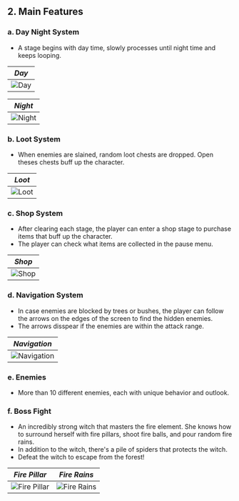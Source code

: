 ## 2. Main Features

### a. Day Night System

- A stage begins with day time, slowly processes until night time and keeps looping.

|                                   _Day_                                   |
| :-----------------------------------------------------------------------: |
| ![Day](/projects/verloren/feature/feature%20day%20night%20system%201.png) |

|                                   _Night_                                   |
| :-------------------------------------------------------------------------: |
| ![Night](/projects/verloren/feature/feature%20day%20night%20system%202.png) |

### b. Loot System

- When enemies are slained, random loot chests are dropped. Open theses chests buff up the character.

|                         _Loot_                         |
| :----------------------------------------------------: |
| ![Loot](/projects/verloren/feature/feature%20loot.png) |

### c. Shop System

- After clearing each stage, the player can enter a shop stage to purchase items that buff up the character.
- The player can check what items are collected in the pause menu.

|                         _Shop_                         |
| :----------------------------------------------------: |
| ![Shop](/projects/verloren/feature/feature%20shop.png) |

### d. Navigation System

- In case enemies are blocked by trees or bushes, the player can follow the arrows on the edges of the screen to find the hidden enemies.
- The arrows disspear if the enemies are within the attack range.

|                            _Navigation_                            |
| :----------------------------------------------------------------: |
| ![Navigation](/projects/verloren/feature/feature%20navigation.gif) |

### e. Enemies

- More than 10 different enemies, each with unique behavior and outlook.

### f. Boss Fight

- An incredibly strong witch that masters the fire element. She knows how to surround herself with fire pillars, shoot fire balls, and pour random fire rains.
- In addition to the witch, there's a pile of spiders that protects the witch.
- Defeat the witch to escape from the forest!

|                               _Fire Pillar_                               |                               _Fire Rains_                               |
| :-----------------------------------------------------------------------: | :----------------------------------------------------------------------: |
| ![Fire Pillar](/projects/verloren/feature/feature%20boss%20fight%201.png) | ![Fire Rains](/projects/verloren/feature/feature%20boss%20fight%202.png) |
